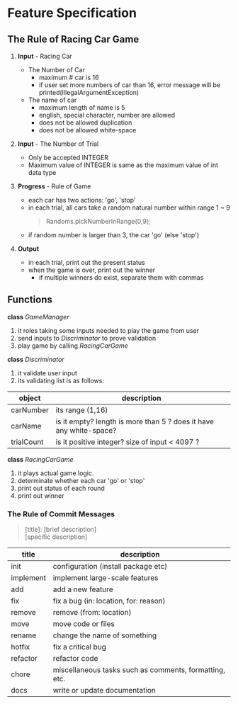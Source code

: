 # Feature Specification
## The Rule of Racing Car Game

1. **Input** - Racing Car
    + The Number of Car
      + maximum # car is 16 
      + if user set more numbers of car than 16, error message will be printed(IllegalArgumentException)
    + The name of car 
      + maximum length of name is 5
      + english, special character, number are allowed
      + does not be allowed duplication
      + does not be allowed white-space

2. **Input** - The Number of Trial
    + Only be accepted INTEGER
    + Maximum value of INTEGER is same as the maximum value of int data type
   
3. **Progress** - Rule of Game
    + each car has two actions: 'go', 'stop'
    + in each trial, all cars take a random natural number within range 1 ~ 9
        >Randoms.pickNumberInRange(0,9);
    + if random number is larger than 3, the car 'go' (else 'stop')
4. **Output**
    + in each trial, print out the present status
    + when the game is over, print out the winner
      + if multiple winners do exist, separate them with commas


## Functions

**class** *GameManager*
1. it roles taking some inputs needed to play the game from user
2. send inputs to *Discriminator* to prove validation
3. play game by calling *RacingCarGame*  

**class** *Discriminator*
1. it validate user input
2. its validating list is as follows:

| object     | description                                                        |
|------------|--------------------------------------------------------------------|
| carNumber  | its range (1,16)                                                   |
| carName    | is it empty? length is more than 5 ? does it have any white-space? |
| trialCount | is it positive integer? size of input < 4097 ?                     |

**class** *RacingCarGame*
1. it plays actual game logic.
2. determinate whether each car 'go' or 'stop'
3. print out status of each round
4. print out winner

### The Rule of Commit Messages

> [title]\: [brief description] <br>
> [specific description]

| title     | description                                            |
|-----------|--------------------------------------------------------|
| init      | configuration (install package etc)                    |
| implement | implement large-scale features                         |
| add       | add a new feature                                      |
| fix       | fix a bug (in: location, for: reason)                  |
| remove    | remove (from: location)                                |
| move      | move code or files                                     |
| rename    | change the name of something                           |
| hotfix    | fix a critical bug                                     |
| refactor  | refactor code                                          |
| chore     | miscellaneous tasks such as comments, formatting, etc. |
| docs      | write or update documentation                          |

